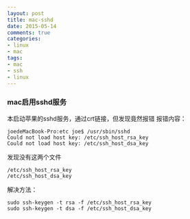 ```yaml
---
layout: post
title: mac-sshd
date: 2015-05-14
comments: true
categories:
- linux
- mac
tags:
- mac
- ssh
- linux
---
```


### mac启用sshd服务

本启动苹果的sshd服务，通过crt链接，但发现竟然报错
报错内容：

	joedeMacBook-Pro:etc joe$ /usr/sbin/sshd
	Could not load host key: /etc/ssh_host_rsa_key
	Could not load host key: /etc/ssh_host_dsa_key
	
发现没有这两个文件

    /etc/ssh_host_rsa_key
    /etc/ssh_host_dsa_key

解决方法：

	sudo ssh-keygen -t rsa -f /etc/ssh_host_rsa_key
	sudo ssh-keygen -t dsa -f /etc/ssh_host_dsa_key
	
	